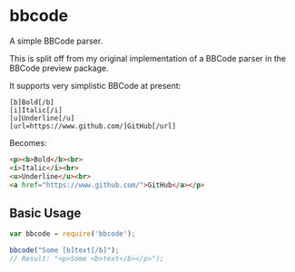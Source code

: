 # bbcode

A simple BBCode parser.

This is split off from my original implementation of a BBCode parser in the BBCode preview package.

It supports very simplistic BBCode at present:

```bbcode
[b]Bold[/b]
[i]Italic[/i]
[u]Underline[/u]
[url=https://www.github.com/]GitHub[/url]
```

Becomes:

```html
<p><b>Bold</b><br>
<i>Italic</i><br>
<u>Underline</u><br>
<a href="https://www.github.com/">GitHub</a></p>
```

## Basic Usage

```javascript
var bbcode = require('bbcode');

bbcode("Some [b]text[/b]");
// Result: "<p>Some <b>text</b></p>");
```

